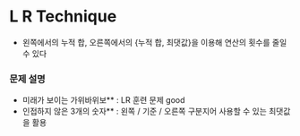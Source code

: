 # L R Technique

- 왼쪽에서의 누적 합, 오른쪽에서의 {누적 합, 최댓값}을 이용해 연산의 횟수를 줄일 수 있다

### 문제 설명

- 미래가 보이는 가위바위보\*\* : LR 훈련 문제 good
- 인접하지 않은 3개의 숫자\*\* : 왼쪽 / 기준 / 오른쪽 구분지어 사용할 수 있는 최댓값을 활용

